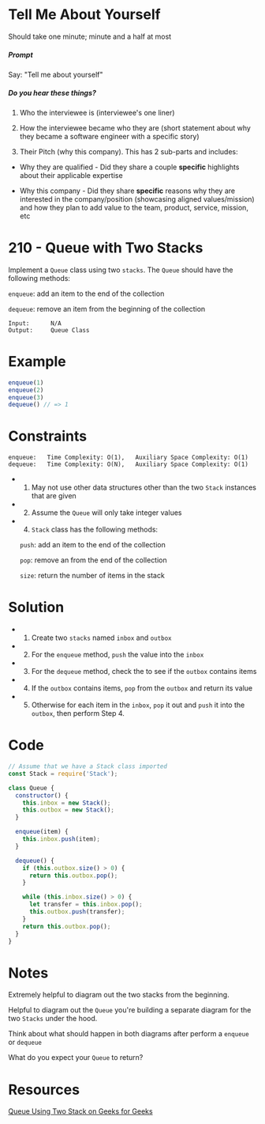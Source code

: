 # Tell Me About Yourself

Should take one minute; minute and a half at most

##### Prompt

Say: "Tell me about yourself"

##### Do you hear these things?

1. Who the interviewee is (interviewee's one liner)

2. How the interviewee became who they are (short statement about why they became a software engineer with a specific story)

3. Their Pitch (why this company). This has 2 sub-parts and includes:

  - Why they are qualified - Did they share a couple
  **specific** highlights about their applicable expertise

  - Why this company - Did they share **specific** reasons
  why they are interested in the company/position
  (showcasing aligned values/mission) and how they plan to
  add value to the team, product, service, mission, etc

# 210 - Queue with Two Stacks

Implement a `Queue` class using two `stacks`. The `Queue` should have the following methods:

`enqueue`: add an item to the end of the collection

`dequeue`: remove an item from the beginning of the collection

```
Input: 		N/A
Output: 	Queue Class
```

# Example

```javascript
enqueue(1)
enqueue(2)
enqueue(3)
dequeue() // => 1
```
# Constraints
```
enqueue:   Time Complexity: O(1),	Auxiliary Space Complexity: O(1)
dequeue:   Time Complexity: O(N),	Auxiliary Space Complexity: O(1)
```

* 1) May not use other data structures other than the two `Stack` instances that are given
* 2) Assume the `Queue` will only take integer values
* 4) `Stack` class has the following methods:

	`push`: add an item to the end of the collection

	`pop`: remove an from the end of the collection

	`size`: return the number of items in the stack

# Solution

* 1) Create two `stacks` named `inbox` and `outbox`
* 2) For the `enqueue` method, `push` the value into the `inbox`
* 3) For the `dequeue` method, check the to see if the `outbox` contains items
* 4) If the `outbox` contains items, `pop` from the `outbox` and return its value
* 5) Otherwise for each item in the `inbox`, `pop` it out and `push` it into the `outbox`, then perform Step 4.

# Code

```javascript
// Assume that we have a Stack class imported
const Stack = require('Stack');

class Queue {
  constructor() {
    this.inbox = new Stack();
    this.outbox = new Stack();
  }

  enqueue(item) {
    this.inbox.push(item);  
  }

  dequeue() {
    if (this.outbox.size() > 0) {
      return this.outbox.pop();
    }

    while (this.inbox.size() > 0) {
      let transfer = this.inbox.pop();
      this.outbox.push(transfer);
    }
    return this.outbox.pop();
  }
}

```

# Notes

Extremely helpful to diagram out the two stacks from the beginning.

Helpful to diagram out the  `Queue` you're building a separate diagram for the two `Stacks` under the hood.

Think about what should happen in both diagrams after perform a `enqueue` or `dequeue`

What do you expect your `Queue` to return?

# Resources

[Queue Using Two Stack on Geeks for Geeks](http://www.geeksforgeeks.org/queue-using-stacks/)

